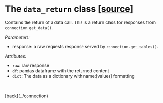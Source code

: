 # The `data_return` class     [[source]](https://github.com/Kristianuruplarsen/PyDST/blob/master/PyDST/connection/connection.py)
Contains the return of a data call. This is a return class for responses from `connection.get_data()`.

_Parameters:_
* response: a raw requests response served by `connection.get_tables()`.

_Attributes:_
* `raw`: raw response
* `df`: pandas dataframe with the returned content
* `dict`: The data as a dictionary with name:[values] formatting


<br>
<br>
[back](../connection)
